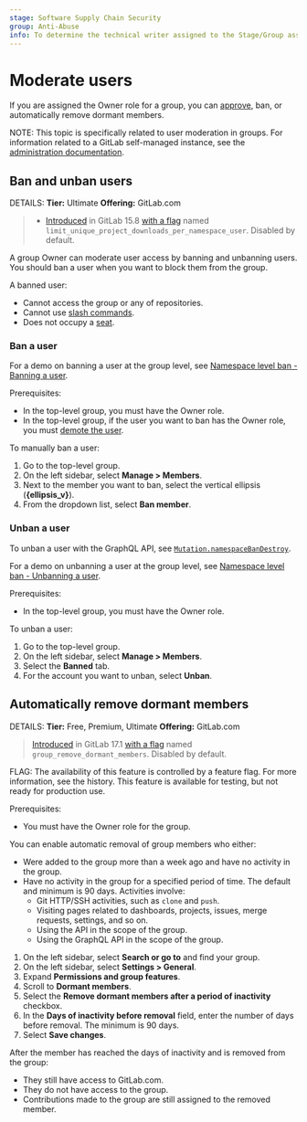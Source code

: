 ```yaml
---
stage: Software Supply Chain Security
group: Anti-Abuse
info: To determine the technical writer assigned to the Stage/Group associated with this page, see https://handbook.gitlab.com/handbook/product/ux/technical-writing/#assignments
---
```


# Moderate users

If you are assigned the Owner role for a group, you can [approve](manage.md#user-cap-for-groups), ban, or automatically remove dormant members.

NOTE:
This topic is specifically related to user moderation in groups. For information related to a GitLab self-managed instance, see the [administration documentation](../../administration/moderate_users.md).

## Ban and unban users

DETAILS:
**Tier:** Ultimate
**Offering:** GitLab.com

> - [Introduced](https://gitlab.com/gitlab-org/modelops/anti-abuse/team-tasks/-/issues/155) in GitLab 15.8 [with a flag](../../administration/feature_flags.md) named `limit_unique_project_downloads_per_namespace_user`. Disabled by default.

A group Owner can moderate user access by banning and unbanning users.
You should ban a user when you want to block them from the group.

A banned user:

- Cannot access the group or any of repositories.
- Cannot use [slash commands](../project/integrations/gitlab_slack_application.md#slash-commands).
- Does not occupy a [seat](../free_user_limit.md).

### Ban a user

<i class="fa fa-youtube-play youtube" aria-hidden="true"></i>
For a demo on banning a user at the group level, see [Namespace level ban - Banning a user](https://youtu.be/1rbi1uEJmOI).

Prerequisites:

- In the top-level group, you must have the Owner role.
- In the top-level group, if the user you want to ban has the Owner role, you must [demote the user](manage.md#change-the-owner-of-a-group).

To manually ban a user:

1. Go to the top-level group.
1. On the left sidebar, select **Manage > Members**.
1. Next to the member you want to ban, select the vertical ellipsis (**{ellipsis_v}**).
1. From the dropdown list, select **Ban member**.

### Unban a user

To unban a user with the GraphQL API, see [`Mutation.namespaceBanDestroy`](../../api/graphql/reference/index.md#mutationnamespacebandestroy).

<i class="fa fa-youtube-play youtube" aria-hidden="true"></i>
For a demo on unbanning a user at the group level, see [Namespace level ban - Unbanning a user](https://www.youtube.com/watch?v=mTQVbP3MQrs).

Prerequisites:

- In the top-level group, you must have the Owner role.

To unban a user:

1. Go to the top-level group.
1. On the left sidebar, select **Manage > Members**.
1. Select the **Banned** tab.
1. For the account you want to unban, select **Unban**.

## Automatically remove dormant members

DETAILS:
**Tier:** Free, Premium, Ultimate
**Offering:** GitLab.com

> [Introduced](https://gitlab.com/gitlab-org/gitlab/-/issues/461339) in GitLab 17.1 [with a flag](../../administration/feature_flags.md) named `group_remove_dormant_members`. Disabled by default.

FLAG:
The availability of this feature is controlled by a feature flag.
For more information, see the history.
This feature is available for testing, but not ready for production use.

Prerequisites:

- You must have the Owner role for the group.

You can enable automatic removal of group members who either:

- Were added to the group more than a week ago and have no activity in the group.
- Have no activity in the group for a specified period of time. The default and minimum is 90 days. Activities involve:
  - Git HTTP/SSH activities, such as `clone` and `push`.
  - Visiting pages related to dashboards, projects, issues, merge requests, settings, and so on.
  - Using the API in the scope of the group.
  - Using the GraphQL API in the scope of the group.

1. On the left sidebar, select **Search or go to** and find your group.
1. On the left sidebar, select **Settings > General**.
1. Expand **Permissions and group features**.
1. Scroll to **Dormant members**.
1. Select the **Remove dormant members after a period of inactivity** checkbox.
1. In the **Days of inactivity before removal** field, enter the number of days before removal. The minimum is 90 days.
1. Select **Save changes**.

After the member has reached the days of inactivity and is removed from the group:

- They still have access to GitLab.com.
- They do not have access to the group.
- Contributions made to the group are still assigned to the removed member.
